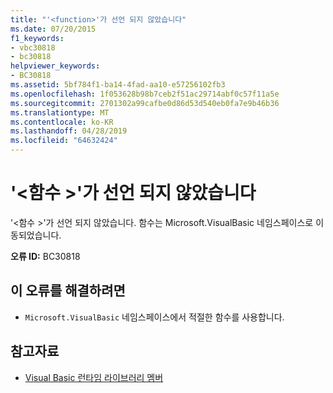 ```yaml
---
title: "'<function>'가 선언 되지 않았습니다"
ms.date: 07/20/2015
f1_keywords:
- vbc30818
- bc30818
helpviewer_keywords:
- BC30818
ms.assetid: 5bf784f1-ba14-4fad-aa10-e57256102fb3
ms.openlocfilehash: 1f053628b98b7ceb2f51ac29714abf0c57f11a5e
ms.sourcegitcommit: 2701302a99cafbe0d86d53d540eb0fa7e9b46b36
ms.translationtype: MT
ms.contentlocale: ko-KR
ms.lasthandoff: 04/28/2019
ms.locfileid: "64632424"
---
```

# <a name="function-is-not-declared"></a>'\<함수 >'가 선언 되지 않았습니다
'\<함수 >'가 선언 되지 않았습니다. 함수는 Microsoft.VisualBasic 네임스페이스로 이동되었습니다.  
  
 **오류 ID:** BC30818  
  
## <a name="to-correct-this-error"></a>이 오류를 해결하려면  
  
- `Microsoft.VisualBasic` 네임스페이스에서 적절한 함수를 사용합니다.  
  
## <a name="see-also"></a>참고자료

- [Visual Basic 런타임 라이브러리 멤버](../../visual-basic/language-reference/runtime-library-members.md)
